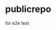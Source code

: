 # publicrepo
for e2e test




























































































































































































































































































































































































































































































































































































































































































































































































































































































































































































































































































































































































































































































































































































































































































































































